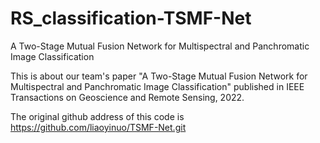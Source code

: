 # RS_classification-TSMF-Net
A Two-Stage Mutual Fusion Network for Multispectral and Panchromatic Image Classification


This is about our team's paper "A Two-Stage Mutual Fusion Network for Multispectral and Panchromatic Image Classification" published in IEEE Transactions on Geoscience and Remote Sensing, 2022.

The original github address of this code is https://github.com/liaoyinuo/TSMF-Net.git
